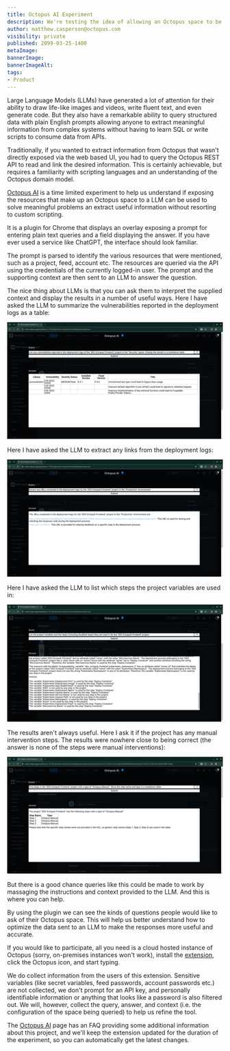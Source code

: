 ```yaml
---
title: Octopus AI Experiment
description: We're testing the idea of allowing an Octopus space to be queried in plain English with an AI integration and would love some feedback.
author: matthew.casperson@octopus.com
visibility: private
published: 2099-03-25-1400
metaImage: 
bannerImage: 
bannerImageAlt: 
tags:
- Product
---
```


Large Language Models (LLMs) have generated a lot of attention for their ability to draw life-like images and videos, write fluent text, and even generate code. But they also have a remarkable ability to query structured data with plain English prompts allowing anyone to extract meaningful information from complex systems without having to learn SQL or write scripts to consume data from APIs.

Traditionally, if you wanted to extract information from Octopus that wasn't directly exposed via the web based UI, you had to query the Octopus REST API to read and link the desired information. This is certainly achievable, but requires a familiarity with scripting languages and an understanding of the Octopus domain model.

[Octopus AI](https://chromewebstore.google.com/detail/octopus-ai-experiment/lpeediihgpakkfdiliphohbglloghlmi) is a time limited experiment to help us understand if exposing the resources that make up an Octopus space to a LLM can be used to solve meaningful problems an extract useful information without resorting to custom scripting.

It is a plugin for Chrome that displays an overlay exposing a prompt for entering plain text queries and a field displaying the answer. If you have ever used a service like ChatGPT, the interface should look familiar.

The prompt is parsed to identify the various resources that were mentioned, such as a project, feed, account etc. The resources are queried via the API using the credentials of the currently logged-in user. The prompt and the supporting context are then sent to an LLM to answer the question.

The nice thing about LLMs is that you can ask them to interpret the supplied context and display the results in a number of useful ways. Here I have asked the LLM to summarize the vulnerabilities reported in the deployment logs as a table:

![Octopus AI screenshot](octopus-ai.png)

Here I have asked the LLM to extract any links from the deployment logs:

![Octopus AI Screenshot](extract-links.png)

Here I have asked the LLM to list which steps the project variables are used in:

![Octopus AI Screenshot](find-variables.png)

The results aren't always useful. Here I ask it if the project has any manual intervention steps. The results were nowhere close to being correct (the answer is none of the steps were manual interventions):

![Octopus AI Screenshot](manual-intervention.png)

But there is a good chance queries like this could be made to work by massaging the instructions and context provided to the LLM. And this is where you can help.

By using the plugin we can see the kinds of questions people would like to ask of their Octopus space. This will help us better understand how to optimize the data sent to an LLM to make the responses more useful and accurate.

If you would like to participate, all you need is a cloud hosted instance of Octopus (sorry, on-premises instances won't work), install the [extension](https://chromewebstore.google.com/detail/octopus-ai-experiment/lpeediihgpakkfdiliphohbglloghlmi), click the Octopus icon, and start typing.

We do collect information from the users of this extension. Sensitive variables (like secret variables, feed passwords, account passwords etc.) are not collected, we don't prompt for an API key, and personally identifiable information or anything that looks like a password is also filtered out. We will, however, collect the query, answer, and context (i.e. the configuration of the space being queried) to help us refine the tool.

The [Octopus AI](https://chromewebstore.google.com/detail/octopus-ai-experiment/lpeediihgpakkfdiliphohbglloghlmi) page has an FAQ providing some additional information about this project, and we'll keep the extension updated for the duration of the experiment, so you can automatically get the latest changes.